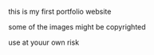 this is my first portfolio website 

some of the images might be copyrighted 

use at youur own risk